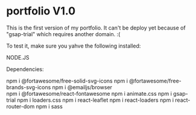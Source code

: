 # portfolio V1.0

This is the first version of my portfolio. It can't be deploy yet because of "gsap-trial" which requires another domain. :(

To test it, make sure you yahve the following installed:

NODE.JS

Dependencies:

npm i @fortawesome/free-solid-svg-icons
npm i @fortawesome/free-brands-svg-icons
npm i @emailjs/browser            
npm i @fortawesome/react-fontawesome
npm i animate.css
npm i gsap-trial 
npm i loaders.css
npm i react-leaflet 
npm i react-loaders 
npm i react-router-dom
npm i sass

